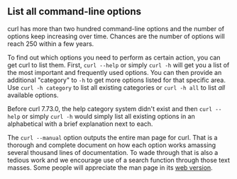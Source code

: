 ## List all command-line options

curl has more than two hundred command-line options and the number of options
keep increasing over time. Chances are the number of options will reach 250
within a few years.

To find out which options you need to perform as certain action, you can get
curl to list them. First, `curl --help` or simply `curl -h` will get you a
list of the most important and frequently used options. You can then provide
an additional "category" to `-h` to get more options listed for that specific
area. Use `curl -h category` to list all existing categories or `curl -h all`
to list *all* available options.

Before curl 7.73.0, the help category system didn't exist and then `curl
--help` or simply `curl -h` would simply list all existing options in an
alphabetical with a brief explanation next to each.

The `curl --manual` option outputs the entire man page for curl. That is a
thorough and complete document on how each option works amassing several
thousand lines of documentation. To wade through that is also a tedious work
and we encourage use of a search function through those text masses. Some
people will appreciate the man page in its [web
version](https://curl.se/docs/manpage.html).
